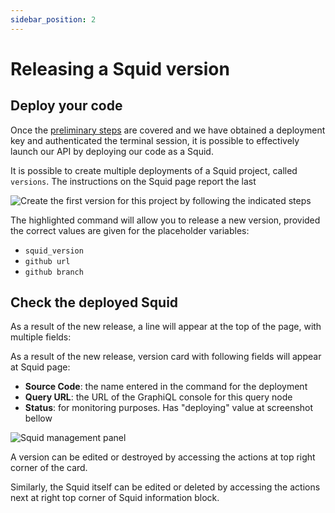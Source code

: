 ```yaml
---
sidebar_position: 2
---
```



# Releasing a Squid version

## Deploy your code

Once the [preliminary steps](/docs/deploy-squid/obtaining-a-deployment-key) are covered and we have obtained a deployment key and authenticated the terminal session, it is possible to effectively launch our API by deploying our code as a Squid.

It is possible to create multiple deployments of a Squid project, called `versions`. The instructions on the Squid page report the last&#x20;

![Create the first version for this project by following the indicated steps](</img/.gitbook/assets/app-deploy-squid-highlighted.jpeg>)

The highlighted command will allow you to release a new version, provided the correct values are given for the placeholder variables:

* `squid_version`
* `github url`
* `github branch`

## Check the deployed Squid

As a result of the new release, a line will appear at the top of the page, with multiple fields:

As a result of the new release, version card with following fields will appear at Squid page:

* **Source Code**: the name entered in the command for the deployment
* **Query URL**: the URL of the GraphiQL console for this query node
* **Status**: for monitoring purposes. Has "deploying" value at screenshot bellow

![Squid management panel](/img/.gitbook/assets/app-squid-created-deployed.png)

A version can be edited or destroyed by accessing the actions at top right corner of the card.

Similarly, the Squid itself can be edited or deleted by accessing the actions next at right top corner of Squid information block.
